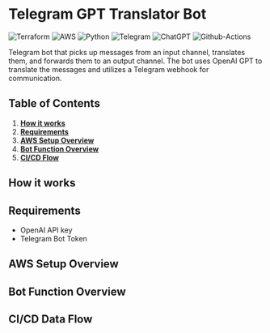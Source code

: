 # Telegram GPT Translator Bot

![Terraform](https://img.shields.io/badge/Terraform-7B42BC?style=flat-square&logo=terraform&logoColor=white)
![AWS](https://img.shields.io/badge/Amazon_Web_Services-FF9900?style=flat-square&logo=amazonwebservices&logoColor=white)
![Python](https://img.shields.io/badge/Python-FFD43B?style=flat-square&logo=python&logoColor=blue)
![Telegram](https://img.shields.io/badge/Telethon-2CA5E0?style=flat-square&logo=telegram&logoColor=white)
![ChatGPT](https://img.shields.io/badge/OpenApi-74aa9c?style=flat-square&logo=openai&logoColor=white)
![Github-Actions](https://img.shields.io/badge/GitHub_Actions-2088FF?style=flat-square&logo=github-actions&logoColor=white)

Telegram bot that picks up messages from an input channel, translates them, and forwards them to an output channel. The bot uses OpenAI GPT to translate the messages and utilizes a Telegram webhook for communication.

## Table of Contents

1. **[How it works](#how-it-works)**
2. **[Requirements](#requirements)**
3. **[AWS Setup Overview](#aws-setup-overview)**
4. **[Bot Function Overview](#bot-function-overview)**
5. **[CI/CD Flow](#cicd-flow)**

## How it works

## Requirements

- OpenAI API key
- Telegram Bot Token

## AWS Setup Overview

## Bot Function Overview

## CI/CD Data Flow
